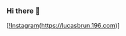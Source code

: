 ### Hi there 👋

[[!Instagram](https://img.shields.io/badge/Instagram-E4405F?style=for-the-badge&logo=instagram&logoColor=white)(https://lucasbrun.196.com)]
